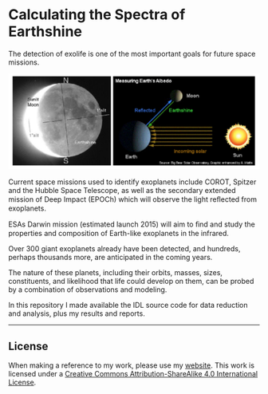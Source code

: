 # Calculating the Spectra of Earthshine 


The detection of exolife is one of the most important goals for future space missions.

![](earth.png)

Current space missions used to identify exoplanets include COROT, Spitzer and the Hubble Space Telescope, as well as the secondary extended mission of Deep Impact (EPOCh) which will observe the light reﬂected from exoplanets. 

ESAs Darwin mission (estimated launch 2015) will aim to ﬁnd and study the properties and composition of Earth-like exoplanets in the infrared. 

Over 300 giant exoplanets already have been detected, and hundreds, perhaps thousands more, are anticipated in the coming years. 

The nature of these planets, including their orbits, masses, sizes, constituents, and likelihood that life could develop on them, can be probed by a combination of observations and modeling.

In this repository I made available the IDL source code for data reduction and analysis, plus my results and reports.


----


## License

When making a reference to my work, please use my [website](http://bt3gl.github.io/index.html).
This work is licensed under a [Creative Commons Attribution-ShareAlike 4.0 International License](http://creativecommons.org/licenses/by-sa/4.0/).
